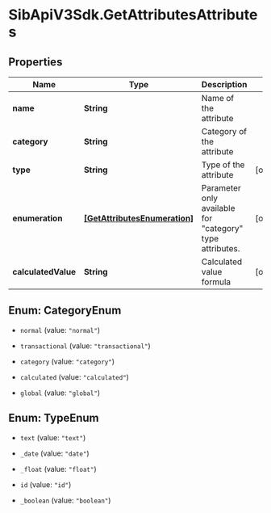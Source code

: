 # SibApiV3Sdk.GetAttributesAttributes

## Properties
Name | Type | Description | Notes
------------ | ------------- | ------------- | -------------
**name** | **String** | Name of the attribute | 
**category** | **String** | Category of the attribute | 
**type** | **String** | Type of the attribute | [optional] 
**enumeration** | [**[GetAttributesEnumeration]**](GetAttributesEnumeration.md) | Parameter only available for \"category\" type attributes. | [optional] 
**calculatedValue** | **String** | Calculated value formula | [optional] 


<a name="CategoryEnum"></a>
## Enum: CategoryEnum


* `normal` (value: `"normal"`)

* `transactional` (value: `"transactional"`)

* `category` (value: `"category"`)

* `calculated` (value: `"calculated"`)

* `global` (value: `"global"`)




<a name="TypeEnum"></a>
## Enum: TypeEnum


* `text` (value: `"text"`)

* `_date` (value: `"date"`)

* `_float` (value: `"float"`)

* `id` (value: `"id"`)

* `_boolean` (value: `"boolean"`)




